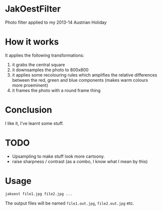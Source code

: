 JakOestFilter
=============

Photo filter applied to my 2013-14 Austrian Holiday

How it works
============

It applies the following transformations:
1. it grabs the central square
1. it downsamples the photo to 800x800
1. it applies some recolouring rules which amplifies the relative differences between the red, green and blue components (makes warm colours more proeminent)
1. it frames the photo with a round frame thing

Conclusion
==========

I like it, I've learnt some stuff.

TODO
====

* Upsampling to make stuff look more cartoony.
* raise sharpness / contrast (as a combo, I know what I mean by this)

Usage
=====

```sh
jakoest file1.jpg file2.jpg ...
```

The output files will be named `file1.out.jpg`, `file2.out.jpg` etc.
